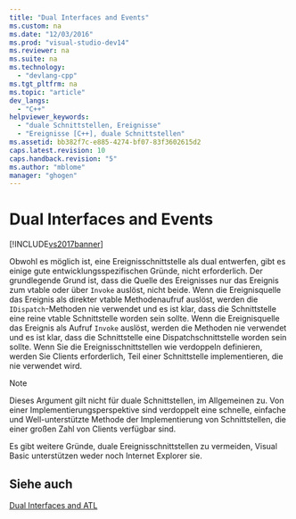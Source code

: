 ```yaml
---
title: "Dual Interfaces and Events"
ms.custom: na
ms.date: "12/03/2016"
ms.prod: "visual-studio-dev14"
ms.reviewer: na
ms.suite: na
ms.technology: 
  - "devlang-cpp"
ms.tgt_pltfrm: na
ms.topic: "article"
dev_langs: 
  - "C++"
helpviewer_keywords: 
  - "duale Schnittstellen, Ereignisse"
  - "Ereignisse [C++], duale Schnittstellen"
ms.assetid: bb382f7c-e885-4274-bf07-83f3602615d2
caps.latest.revision: 10
caps.handback.revision: "5"
ms.author: "mblome"
manager: "ghogen"
---
```

# Dual Interfaces and Events
[!INCLUDE[vs2017banner](../assembler/inline/includes/vs2017banner.md)]

Obwohl es möglich ist, eine Ereignisschnittstelle als dual entwerfen, gibt es einige gute entwicklungsspezifischen Gründe, nicht erforderlich.  Der grundlegende Grund ist, dass die Quelle des Ereignisses nur das Ereignis zum vtable oder über `Invoke` auslöst, nicht beide.  Wenn die Ereignisquelle das Ereignis als direkter vtable Methodenaufruf auslöst, werden die `IDispatch`\-Methoden nie verwendet und es ist klar, dass die Schnittstelle eine reine vtable Schnittstelle worden sein sollte.  Wenn die Ereignisquelle das Ereignis als Aufruf `Invoke` auslöst, werden die Methoden nie verwendet und es ist klar, dass die Schnittstelle eine Dispatchschnittstelle worden sein sollte.  Wenn Sie die Ereignisschnittstellen wie verdoppeln definieren, werden Sie Clients erforderlich, Teil einer Schnittstelle implementieren, die nie verwendet wird.  
  
> [!NOTE]
>  Dieses Argument gilt nicht für duale Schnittstellen, im Allgemeinen zu.  Von einer Implementierungsperspektive sind verdoppelt eine schnelle, einfache und Well\-unterstützte Methode der Implementierung von Schnittstellen, die einer großen Zahl von Clients verfügbar sind.  
  
 Es gibt weitere Gründe, duale Ereignisschnittstellen zu vermeiden, Visual Basic unterstützen weder noch Internet Explorer sie.  
  
## Siehe auch  
 [Dual Interfaces and ATL](../atl/dual-interfaces-and-atl.md)
